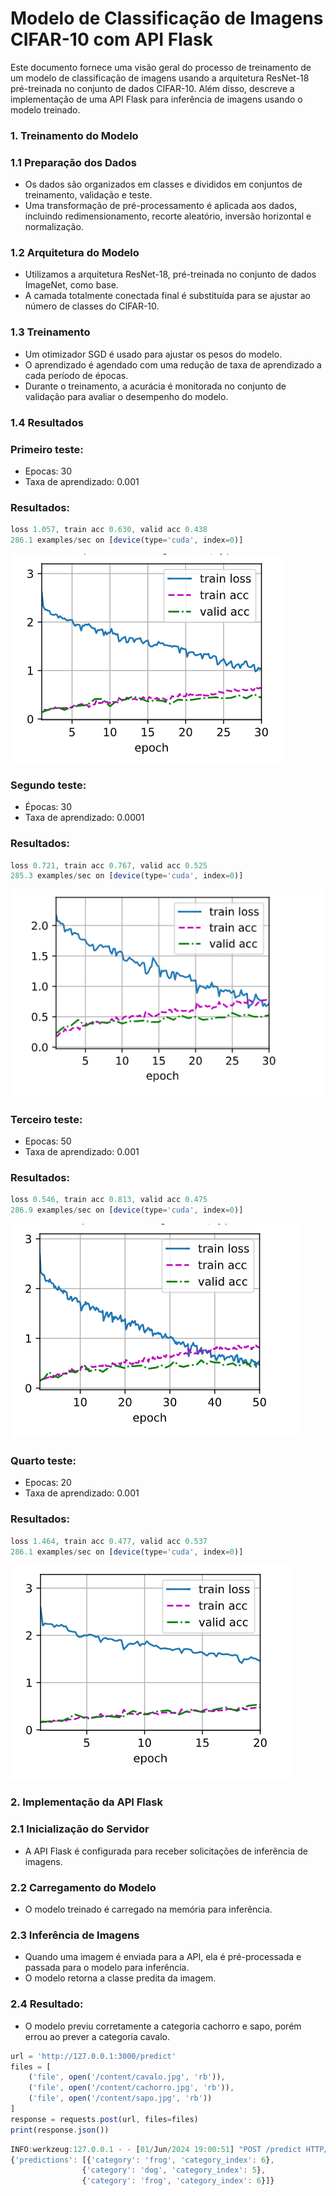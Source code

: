 # Modelo de Classificação de Imagens CIFAR-10 com API Flask

Este documento fornece uma visão geral do processo de treinamento de um modelo de classificação de imagens usando a arquitetura ResNet-18 pré-treinada no conjunto de dados CIFAR-10. Além disso, descreve a implementação de uma API Flask para inferência de imagens usando o modelo treinado.

### 1. Treinamento do Modelo

### 1.1 Preparação dos Dados

- Os dados são organizados em classes e divididos em conjuntos de treinamento, validação e teste.
- Uma transformação de pré-processamento é aplicada aos dados, incluindo redimensionamento, recorte aleatório, inversão horizontal e normalização.

### 1.2 Arquitetura do Modelo

- Utilizamos a arquitetura ResNet-18, pré-treinada no conjunto de dados ImageNet, como base.
- A camada totalmente conectada final é substituída para se ajustar ao número de classes do CIFAR-10.

### 1.3 Treinamento

- Um otimizador SGD é usado para ajustar os pesos do modelo.
- O aprendizado é agendado com uma redução de taxa de aprendizado a cada período de épocas.
- Durante o treinamento, a acurácia é monitorada no conjunto de validação para avaliar o desempenho do modelo.

### 1.4 Resultados

### Primeiro teste:

- Epocas: 30
- Taxa de aprendizado: 0.001

### Resultados:

```jsx
loss 1.057, train acc 0.630, valid acc 0.438
286.1 examples/sec on [device(type='cuda', index=0)]
```

![img1](img\1.png)

### Segundo teste:

- Épocas: 30
- Taxa de aprendizado: 0.0001

### Resultados:

```jsx
loss 0.721, train acc 0.767, valid acc 0.525
285.3 examples/sec on [device(type='cuda', index=0)]
```

![img2](img\2.png)

### Terceiro teste:

- Epocas: 50
- Taxa de aprendizado: 0.001

### Resultados:

```jsx
loss 0.546, train acc 0.813, valid acc 0.475
286.9 examples/sec on [device(type='cuda', index=0)]
```

![img3](img\3.png)

### Quarto teste:

- Epocas: 20
- Taxa de aprendizado: 0.001

### Resultados:

```jsx
loss 1.464, train acc 0.477, valid acc 0.537
286.1 examples/sec on [device(type='cuda', index=0)]
```

![img4](img\4.png)

### 2. Implementação da API Flask

### 2.1 Inicialização do Servidor

- A API Flask é configurada para receber solicitações de inferência de imagens.

### 2.2 Carregamento do Modelo

- O modelo treinado é carregado na memória para inferência.

### 2.3 Inferência de Imagens

- Quando uma imagem é enviada para a API, ela é pré-processada e passada para o modelo para inferência.
- O modelo retorna a classe predita da imagem.

### 2.4 Resultado:

- O modelo previu corretamente a categoria cachorro e sapo, porém errou ao prever a categoria cavalo.

```jsx
url = 'http://127.0.0.1:3000/predict'
files = [
    ('file', open('/content/cavalo.jpg', 'rb')),
    ('file', open('/content/cachorro.jpg', 'rb')),
    ('file', open('/content/sapo.jpg', 'rb'))
]
response = requests.post(url, files=files)
print(response.json())
```

```jsx
INFO:werkzeug:127.0.0.1 - - [01/Jun/2024 19:00:51] "POST /predict HTTP/1.1" 200 -
{'predictions': [{'category': 'frog', 'category_index': 6}, 
				{'category': 'dog', 'category_index': 5}, 
				{'category': 'frog', 'category_index': 6}]}
```